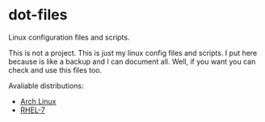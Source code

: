# dot-files

Linux configuration files and scripts. 

This is not a project. This is just my linux config files and scripts. 
I put here because is like a backup and I can document all. 
Well, if you want you can check and use this files too.

Avaliable distributions:

- [Arch Linux](/arch-linux)
- [RHEL-7](/rhel-7)
